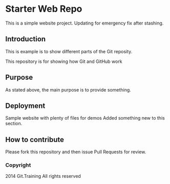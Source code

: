 # Starter Web Repo

This is a simple website project. Updating for emergency fix after stashing.

## Introduction

This is example is to show different parts of the Git reposity.

This repository is for showing how Git and GitHub work

## Purpose

As stated above, the main purpose is to provide something.

## Deployment

Sample website with plenty of files for demos
Added something new to this section.

## How to contribute

Please fork this repository and then issue Pull Requests for review.

### Copyright

2014 Git.Training All rights reserved
